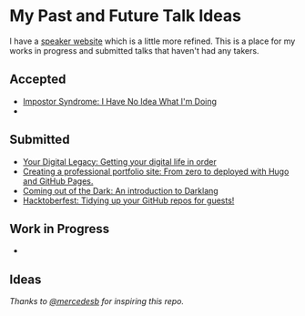 # My Past and Future Talk Ideas

I have a [speaker website](https://rosslarson.com/) which is a little more refined.  This is a place for my works in progress and submitted talks that haven't had any takers.

## Accepted
* [Impostor Syndrome: I Have No Idea What I'm Doing](./SoftSkills/ImpostorSyndrome-NoIdea.md)
* 

## Submitted
* [Your Digital Legacy: Getting your digital life in order](./SoftSkills/DigitalLegacy.md)
* [Creating a professional portfolio site: From zero to deployed with Hugo and GitHub Pages.](./HardSkills/ProfileSiteWithHugo.md)
* [Coming out of the Dark: An introduction to Darklang](./HardSkills/Darklang.md)
* [Hacktoberfest: Tidying up your GitHub repos for guests!](./HardSkills/Hacktoberfest-HOWTO.md)

## Work in Progress
* 

## Ideas




*Thanks to [@mercedesb](https://github.com/mercedesb) for inspiring this repo.*
